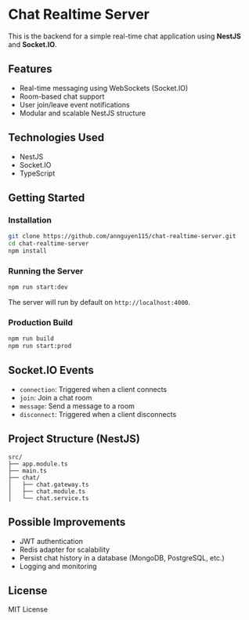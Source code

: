 # Chat Realtime Server

This is the backend for a simple real-time chat application using **NestJS** and **Socket.IO**.

## Features

- Real-time messaging using WebSockets (Socket.IO)
- Room-based chat support
- User join/leave event notifications
- Modular and scalable NestJS structure

## Technologies Used

- NestJS
- Socket.IO
- TypeScript

## Getting Started

### Installation

```bash
git clone https://github.com/annguyen115/chat-realtime-server.git
cd chat-realtime-server
npm install
```

### Running the Server

```bash
npm run start:dev
```

The server will run by default on `http://localhost:4000`.

### Production Build

```bash
npm run build
npm run start:prod
```

## Socket.IO Events

- `connection`: Triggered when a client connects
- `join`: Join a chat room
- `message`: Send a message to a room
- `disconnect`: Triggered when a client disconnects

## Project Structure (NestJS)

```
src/
├── app.module.ts
├── main.ts
├── chat/
│   ├── chat.gateway.ts
│   ├── chat.module.ts
│   └── chat.service.ts
```

## Possible Improvements

- JWT authentication
- Redis adapter for scalability
- Persist chat history in a database (MongoDB, PostgreSQL, etc.)
- Logging and monitoring

## License

MIT License
